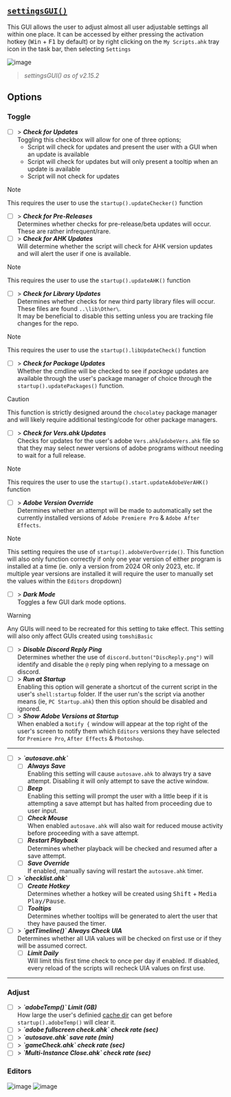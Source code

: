 ## <u>`settingsGUI()`</u>
This GUI allows the user to adjust almost all user adjustable settings all within one place. It can be accessed by either pressing the activation hotkey (<kbd>Win</kbd> + <kbd>F1</kbd> by default) or by right clicking on the `My Scripts.ahk` tray icon in the task bar, then selecting `Settings`

![image](https://github.com/user-attachments/assets/91719659-9472-477c-ad9b-2adddf71ae6a)

> *settingsGUI() as of v2.15.2*

## Options

### Toggle
- [ ] \> ***Check for Updates***  
Toggling this checkbox will allow for one of three options;
    - Script will check for updates and present the user with a GUI when an update is available
    - Script will check for updates but will only present a tooltip when an update is available
    - Script will not check for updates
> [!Note]
> This requires the user to use the `startup().updateChecker()` function
- [ ] \> ***Check for Pre-Releases***  
Determines whether checks for pre-release/beta updates will occur. These are rather infrequent/rare.
- [ ] \> ***Check for AHK Updates***  
Will determine whether the script will check for AHK version updates and will alert the user if one is available.
> [!Note]
> This requires the user to use the `startup().updateAHK()` function
- [ ] \> ***Check for Library Updates***  
Determines whether checks for new third party library files will occur. These files are found `..\lib\Other\`.  
It may be beneficial to disable this setting unless you are tracking file changes for the repo.
> [!Note]
> This requires the user to use the `startup().libUpdateCheck()` function
- [ ] \> ***Check for Package Updates***  
Whether the cmdline will be checked to see if *package* updates are available through the user's package manager of choice through the `startup().updatePackages()` function.

> [!Caution]
> This function is strictly designed around the `chocolatey` package manager and will likely require additional testing/code for other package managers.
- [ ] \> ***Check for Vers.ahk Updates***  
Checks for updates for the user's adobe `Vers.ahk`/`adobeVers.ahk` file so that they may select newer versions of adobe programs without needing to wait for a full release.

> [!Note]
> This requires the user to use the `startup().start.updateAdobeVerAHK()` function
- [ ] \> ***Adobe Version Override***  
Determines whether an attempt will be made to automatically set the currently installed versions of `Adobe Premiere Pro` & `Adobe After Effects`.

> [!Note]
> This setting requires the use of `startup().adobeVerOverride()`. This function will also only function correctly if only one year version of either program is installed at a time (ie. only a version from 2024 OR only 2023, etc. If multiple year versions are installed it will require the user to manually set the values within the `Editors` dropdown)

- [ ] \> ***Dark Mode***  
Toggles a few GUI dark mode options.

> [!Warning]
> Any GUIs will need to be recreated for this setting to take effect. This setting will also only affect GUIs created using `tomshiBasic`
- [ ] \> ***Disable Discord Reply Ping***  
Determines whether the use of `discord.button("DiscReply.png")` will identify and disable the `@` reply ping when replying to a message on discord.
- [ ] \> ***Run at Startup***  
Enabling this option will generate a shortcut of the current script in the user's `shell:startup` folder. If the user run's the script via another means (ie, `PC Startup.ahk`) then this option should be disabled and ignored.
- [ ] \> ***Show Adobe Versions at Startup***  
When enabled a `Notify {` window will appear at the top right of the user's screen to notify them which `Editors` versions they have selected for `Premiere Pro`, `After Effects` & `Photoshop`.
***

- [ ] \> ***\`autosave.ahk\`***  
    - [ ] ***Always Save***  
    Enabling this setting will cause `autosave.ahk` to always try a save attempt. Disabling it will only attempt to save the active window.
    - [ ] ***Beep***  
    Enabling this setting will prompt the user with a little beep if it is attempting a save attempt but has halted from proceeding due to user input.
    - [ ] ***Check Mouse***  
    When enabled `autosave.ahk` will also wait for reduced mouse activity before proceeding with a save attempt.
    - [ ] ***Restart Playback***  
    Determines whether playback will be checked and resumed after a save attempt.
    - [ ] ***Save Override***  
    If enabled, manually saving will restart the `autosave.ahk` timer.

- [ ] \> ***\`checklist.ahk\`***  
    - [ ] ***Create Hotkey***  
    Determines whether a hotkey will be created using <kbd>Shift</kbd> + <kbd>Media Play/Pause</kbd>.
    - [ ] ***Tooltips***  
    Determines whether tooltips will be generated to alert the user that they have paused the timer.

- [ ] \> ***\`getTimeline()\` Always Check UIA***  
Determines whether all UIA values will be checked on first use or if they will be assumed correct.
    - [ ] ***Limit Daily***  
    Will limit this first time check to once per day if enabled. If disabled, every reload of the scripts will recheck UIA values on first use.
***
### Adjust
- [ ] \> ***\`adobeTemp()\` Limit (GB)***  
How large the user's definied [cache dir](https://github.com/Tomshiii/ahk/wiki/settingsGUI()#editors) can get before `startup().adobeTemp()` will clear it.
- [ ] \> ***\`adobe fullscreen check.ahk\` check rate (sec)***  
- [ ] \> ***\`autosave.ahk\` save rate (min)***  
- [ ] \> ***\`gameCheck.ahk\` check rate (sec)***  
- [ ] \> ***\`Multi-Instance Close.ahk\` check rate (sec)***  

### Editors
![image](https://github.com/user-attachments/assets/b6fb5bb3-1a2c-4206-b028-14ae8fb39799) ![image](https://github.com/user-attachments/assets/3841064e-fa6c-49b7-acd1-d57a2558641c)